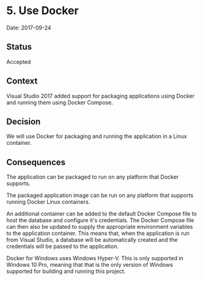 # 5. Use Docker

Date: 2017-09-24

## Status

Accepted

## Context

Visual Studio 2017 added support for packaging applications using Docker and running them using Docker Compose.

## Decision

We will use Docker for packaging and running the application in a Linux container.

## Consequences

The application can be packaged to run on any platform that Docker supports.

The packaged application image can be run on any platform that supports running Docker Linux containers.

An additional container can be added to the default Docker Compose file to host the database and configure it's credentials. The Docker Compose file can then also be updated to supply the appropriate environment variables to the application container. This means that, when the application is run from Visual Studio, a database will be automatically created and the credentials will be passed to the application.

Docker for Windows uses Windows Hyper-V. This is only supported in Windows 10 Pro, meaning that that is the only version of Windows supported for building and running this project.
